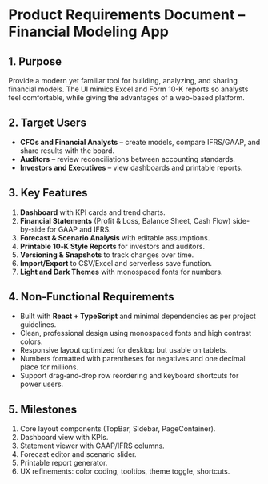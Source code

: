 # Product Requirements Document – Financial Modeling App

## 1. Purpose
Provide a modern yet familiar tool for building, analyzing, and sharing financial models. The UI mimics Excel and Form 10-K reports so analysts feel comfortable, while giving the advantages of a web-based platform.

## 2. Target Users
- **CFOs and Financial Analysts** – create models, compare IFRS/GAAP, and share results with the board.
- **Auditors** – review reconciliations between accounting standards.
- **Investors and Executives** – view dashboards and printable reports.

## 3. Key Features
1. **Dashboard** with KPI cards and trend charts.
2. **Financial Statements** (Profit & Loss, Balance Sheet, Cash Flow) side-by-side for GAAP and IFRS.
3. **Forecast & Scenario Analysis** with editable assumptions.
4. **Printable 10‑K Style Reports** for investors and auditors.
5. **Versioning & Snapshots** to track changes over time.
6. **Import/Export** to CSV/Excel and serverless save function.
7. **Light and Dark Themes** with monospaced fonts for numbers.

## 4. Non‑Functional Requirements
- Built with **React + TypeScript** and minimal dependencies as per project guidelines.
- Clean, professional design using monospaced fonts and high contrast colors.
- Responsive layout optimized for desktop but usable on tablets.
- Numbers formatted with parentheses for negatives and one decimal place for millions.
- Support drag‑and‑drop row reordering and keyboard shortcuts for power users.

## 5. Milestones
1. Core layout components (TopBar, Sidebar, PageContainer).
2. Dashboard view with KPIs.
3. Statement viewer with GAAP/IFRS columns.
4. Forecast editor and scenario slider.
5. Printable report generator.
6. UX refinements: color coding, tooltips, theme toggle, shortcuts.

